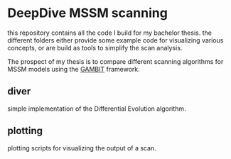 # DeepDive MSSM scanning

this repository contains all the code I build for my bachelor thesis.
the different folders either provide some example code for visualizing various concepts,
or are build as tools to simplify the scan analysis.

The prospect of my thesis is to compare different scanning algorithms for MSSM models using the [GAMBIT](https://gambitbsm.org) framework.

## diver

simple implementation of the Differential Evolution algorithm.

## plotting

plotting scripts for visualizing the output of a scan.

